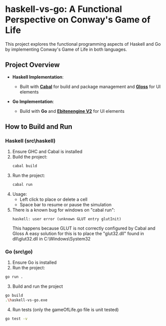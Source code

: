 # haskell-vs-go: A Functional Perspective on Conway's Game of Life

This project explores the functional programming aspects of Haskell and Go by implementing Conway's Game of Life in both languages.

## Project Overview
- **Haskell Implementation**:
  - Built with [**Cabal**](https://github.com/haskell/cabal) for build and package management and [**Gloss**](https://github.com/benl23x5/gloss) for UI elements

- **Go Implementation**:
  - Build with **Go** and [**Ebitenengine V2**](https://github.com/hajimehoshi/ebiten) for UI elements

## How to Build and Run

### Haskell (src\haskell)
1. Ensure GHC and Cabal is installed
2. Build the project:
   ```bash
   cabal build
   ```
3. Run the project:
   ```bash
   cabal run
   ```
4. Usage: 
    - Left click to place or delete a cell
    - Space bar to resume or pause the simulation
5. There is a known bug for windows on "cabal run": 
    ```
    haskell: user error (unknown GLUT entry glutInit)
    ```
    This happens because GLUT is not correctly configured by Cabal and Gloss
    A easy solution for this is to place the "glut32.dll" found in dll\glut32.dll in C:\Windows\System32

### Go (src\go)
1. Ensure Go is installed
2. Run the project:
  ```bash
  go run .
  ```
3. Build and run the project
  ```bash
  go build
  .\haskell-vs-go.exe
  ```
4. Run tests (only the gameOfLife.go file is unit tested)
  ```bash
  go test -v
  ```
